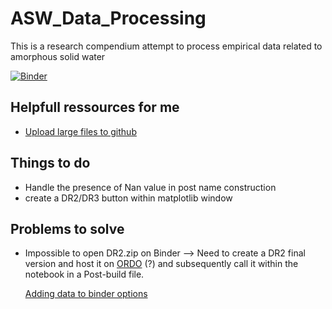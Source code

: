 # ASW_Data_Processing
This is a research compendium attempt to process empirical data related to amorphous solid water

[![Binder](https://mybinder.org/badge_logo.svg)](https://mybinder.org/v2/gh/Deugz/ASW_Data_Processing/HEAD?labpath=Data_Analysis_Binder.ipynb)

## Helpfull ressources for me

- <a href="https://medium.com/linkit-intecs/how-to-upload-large-files-to-github-repository-2b1e03723d2" target="_blank">Upload large files to github</a>

## Things to do

- Handle the presence of Nan value in post name construction
- create a DR2/DR3 button within matplotlib window 

## Problems to solve

- Impossible to open DR2.zip on Binder --> Need to create a DR2 final version and host it on <a href="https://ordo.open.ac.uk/" target="_blank"> ORDO</a> (?) and subsequently call it within the notebook in a Post-build file.
<ul><a href="https://github.com/binder-examples/getting-data" target="_blank"> Adding data to binder options</a></ul>

